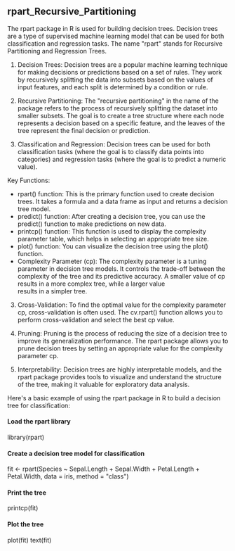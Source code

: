 ## rpart_Recursive_Partitioning
The rpart package in R is used for building decision trees. Decision trees are a type of supervised machine learning model that can be used for both classification and regression tasks. The name "rpart" stands for Recursive Partitioning and Regression Trees.

1. Decision Trees: Decision trees are a popular machine learning technique for making decisions or predictions based on a set of rules. They work by recursively splitting the data into subsets based on the values of input features, and each split is determined by a condition or rule.

2. Recursive Partitioning: The "recursive partitioning" in the name of the package refers to the process of recursively splitting the dataset into smaller subsets. The goal is to create a tree structure where each node represents a decision based on a specific feature, and the leaves of the tree represent the final decision or prediction.

3. Classification and Regression: Decision trees can be used for both classification tasks (where the goal is to classify data points into categories) and regression tasks (where the goal is to predict a numeric value).

Key Functions:
 - rpart() function: This is the primary function used to create decision trees. It takes a formula and a data frame as input and returns a decision tree model.
 - predict() function: After creating a decision tree, you can use the predict() function to make predictions on new data.
 - printcp() function: This function is used to display the complexity parameter table, which helps in selecting an appropriate tree size.
 - plot() function: You can visualize the decision tree using the plot() function.
 - Complexity Parameter (cp): The complexity parameter is a tuning parameter in decision tree models. It controls the trade-off between the complexity of the tree and its predictive accuracy. A smaller value of cp results in a more complex tree, while a larger value     
  results in a simpler tree.

3. Cross-Validation: To find the optimal value for the complexity parameter cp, cross-validation is often used. The cv.rpart() function allows you to perform cross-validation and select the best cp value.

4. Pruning: Pruning is the process of reducing the size of a decision tree to improve its generalization performance. The rpart package allows you to prune decision trees by setting an appropriate value for the complexity parameter cp.

5. Interpretability: Decision trees are highly interpretable models, and the rpart package provides tools to visualize and understand the structure of the tree, making it valuable for exploratory data analysis.

Here's a basic example of using the rpart package in R to build a decision tree for classification:
#### Load the rpart library
library(rpart)

#### Create a decision tree model for classification
fit <- rpart(Species ~ Sepal.Length + Sepal.Width + Petal.Length + Petal.Width, data = iris, method = "class")

#### Print the tree
printcp(fit)

#### Plot the tree
plot(fit)
text(fit)

